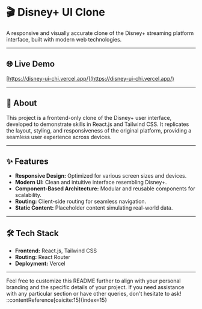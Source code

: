 # 🎬 Disney+ UI Clone

A responsive and visually accurate clone of the Disney+ streaming platform interface, built with modern web technologies.

---

## 🌐 Live Demo

[https://disney-ui-chi.vercel.app/](https://disney-ui-chi.vercel.app/)

---

## 📖 About

This project is a frontend-only clone of the Disney+ user interface, developed to demonstrate skills in React.js and Tailwind CSS. It replicates the layout, styling, and responsiveness of the original platform, providing a seamless user experience across devices.

---

## ✨ Features

- **Responsive Design:** Optimized for various screen sizes and devices.
- **Modern UI:** Clean and intuitive interface resembling Disney+.
- **Component-Based Architecture:** Modular and reusable components for scalability.
- **Routing:** Client-side routing for seamless navigation.
- **Static Content:** Placeholder content simulating real-world data.

---

## 🛠️ Tech Stack

- **Frontend:** React.js, Tailwind CSS
- **Routing:** React Router
- **Deployment:** Vercel

---

Feel free to customize this README further to align with your personal branding and the specific details of your project. If you need assistance with any particular section or have other queries, don't hesitate to ask!
::contentReference[oaicite:15]{index=15}
 
